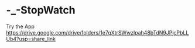 # -_-StopWatch
Try the App
https://drive.google.com/drive/folders/1e7qXtrSWwzlpah48bTdN9JPjcPbLLUb4?usp=share_link
